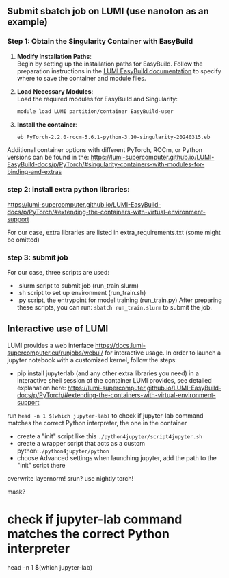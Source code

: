 

## Submit sbatch job on LUMI (use nanoton as an example)

### Step 1: Obtain the Singularity Container with EasyBuild

1. **Modify Installation Paths**:  
   Begin by setting up the installation paths for EasyBuild. Follow the preparation instructions in the [LUMI EasyBuild documentation](https://docs.lumi-supercomputer.eu/software/installing/easybuild/#preparation-set-the-location-for-your-easybuild-installation) to specify where to save the container and module files.

2. **Load Necessary Modules**:  
   Load the required modules for EasyBuild and Singularity:
   ```bash
   module load LUMI partition/container EasyBuild-user
   ```
3. **Install the container**:
    ```bash
    eb PyTorch-2.2.0-rocm-5.6.1-python-3.10-singularity-20240315.eb
    ```
Additional container options with different PyTorch, ROCm, or Python versions can be found in the:
https://lumi-supercomputer.github.io/LUMI-EasyBuild-docs/p/PyTorch/#singularity-containers-with-modules-for-binding-and-extras

### step 2: install extra python libraries:
 https://lumi-supercomputer.github.io/LUMI-EasyBuild-docs/p/PyTorch/#extending-the-containers-with-virtual-environment-support

For our case, extra libraries are listed in extra_requirements.txt (some might be omitted)

### step 3: submit job
For our case, three scripts are used:
- .slurm script to submit job (run_train.slurm)
- .sh script to set up environment (run_train.sh)
- .py script, the entrypoint for model training (run_train.py)
After preparing these scripts, you can run:
`sbatch run_train.slurm`
to submit the job.

## Interactive use of LUMI
LUMI provides a web interface https://docs.lumi-supercomputer.eu/runjobs/webui/ for interactive usage.
In order to launch a jupyter notebook with a customized kernel, follow the steps:
- pip install jupyterlab (and any other extra libraries you need) in a interactive shell session of the container LUMI provides, see detailed explanation here: https://lumi-supercomputer.github.io/LUMI-EasyBuild-docs/p/PyTorch/#extending-the-containers-with-virtual-environment-support

run `head -n 1 $(which jupyter-lab)` to check if jupyter-lab command matches the correct Python interpreter, the one in the container

- create a "init" script like this `./python4jupyter/script4jupyter.sh`
- create a wrapper script that acts as a custom python:`./python4jupyter/python`
- choose Advanced settings when launching jupyter, add the path to the "init" script there


overwrite layernorm!
srun?
use nightly torch!

mask?

# check if jupyter-lab command matches the correct Python interpreter
head -n 1 $(which jupyter-lab)